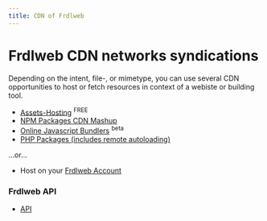 ```yaml
---
title: CDN of Frdlweb
---
```


# Frdlweb CDN networks syndications

Depending on the intent, file-, or mimetype, you can use several CDN opportunities to host or fetch resources in context of a webiste or building tool.

+ [Assets-Hosting](asset-blob) <sup class="language-plaintext badge badge-success">FREE</sup>
+ [NPM Packages CDN Mashup](npm)
+ [Online Javascript Bundlers](webpack/webfanpack) <sup class="language-plaintext badge badge-warning">beta</sup>
+ [PHP Packages (includes remote autoloading)](php)

...or...

+ Host on your [Frdlweb Account](https://frdl.ws)



### Frdlweb API

+ [API](https://apps.api.frdl.de/)
